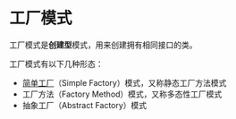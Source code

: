 # 工厂模式
工厂模式是**创建型**模式，用来创建拥有相同接口的类。

工厂模式有以下几种形态：
- [简单工厂](https://github.com/RojerAlone/Java-in-Action/blob/master/src/cn/alone/DesignPattern/FactoryPattern/SimpleFactoryPattern/Main.java)（Simple Factory）模式，又称静态工厂方法模式
- 工厂方法（Factory Method）模式，又称多态性工厂模式
- 抽象工厂（Abstract Factory）模式